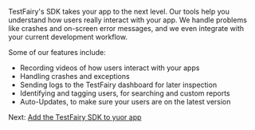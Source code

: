 
TestFairy's SDK takes your app to the next level. Our tools help you understand how users really interact with your app. We handle problems like crashes and on-screen error messages, and we even integrate with your current development workflow.

Some of our features include:

- Recording videos of how users interact with your apps
- Handling crashes and exceptions
- Sending logs to the TestFairy dashboard for later inspection
- Identifying and tagging users, for searching and custom reports
- Auto-Updates, to make sure your users are on the latest version

Next: [Add the TestFairy SDK to yuor app](/TestFairy_SDK/Adding_The_SDK_To_Your_App.html)
